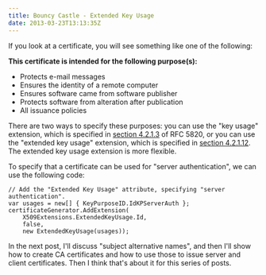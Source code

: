 ```yaml
---
title: Bouncy Castle - Extended Key Usage
date: 2013-03-23T13:13:35Z
---
```

If you look at a certificate, you will see something like one of the following:

**This certificate is intended for the following purpose(s):**

* Protects e-mail messages
* Ensures the identity of a remote computer
* Ensures software came from software publisher
* Protects software from alteration after publication
* All issuance policies

There are two ways to specify these purposes: you can use the "key usage" extension, which is specified in [section 4.2.1.3](http://tools.ietf.org/html/rfc5280#section-4.2.1.3) of RFC 5820, or you can use the "extended key usage" extension, which is specified in [section 4.2.1.12](http://tools.ietf.org/html/rfc5280#section-4.2.1.12). The extended key usage extension is more flexible.

To specify that a certificate can be used for "server authentication", we can use the following code:
    
	// Add the "Extended Key Usage" attribute, specifying "server authentication".
	var usages = new[] { KeyPurposeID.IdKPServerAuth };
	certificateGenerator.AddExtension(
	    X509Extensions.ExtendedKeyUsage.Id,
		false,
		new ExtendedKeyUsage(usages));

In the next post, I'll discuss "subject alternative names", and then I'll show how to create CA certificates and how to use those to issue server and client certificates. Then I think that's about it for this series of posts.

